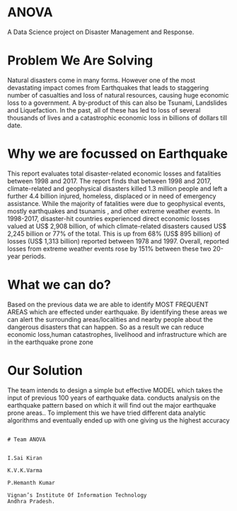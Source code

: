 # ANOVA
A Data Science project on Disaster Management and Response. 

# Problem We Are Solving

Natural disasters come in many forms. However one of the most devastating impact comes from Earthquakes that leads to staggering number of casualties and loss of natural resources, causing huge economic loss to a government. A by-product of this can also be Tsunami, Landslides and Liquefaction. In the past, all of these has led to loss of several thousands of lives and a catastrophic economic loss in billions of dollars till date.

# Why we are focussed on Earthquake

This report evaluates total disaster-related economic losses and fatalities between 1998 and 2017. The report finds that between 1998 and 2017, climate-related and geophysical disasters killed 1.3 million people and left a further 4.4 billion injured, homeless, displaced or in need of emergency assistance. While the majority of fatalities were due to geophysical events, mostly earthquakes and tsunamis , and other extreme weather events. In 1998-2017, disaster-hit countries experienced direct economic losses valued at US$ 2,908 billion, of which climate-related disasters caused US$ 2,245 billion or 77% of the total. This is up from 68% (US$ 895 billion) of losses (US$ 1,313 billion) reported between 1978 and 1997. Overall, reported losses from extreme weather events rose by 151% between these two 20-year periods.

# What we can do?

Based on the previous data we are able to identify MOST FREQUENT AREAS which are effected under earthquake. By identifying these areas we can alert the surrounding areas/localities and nearby people about the dangerous disasters that can happen. So as a result we can reduce economic loss,human catastrophes, livelihood and infrastructure which are in the earthquake prone zone

# Our Solution 

The team intends to design a simple but effective MODEL which takes the input of previous 100 years of earthquake data.
conducts analysis on  the earthquake pattern based on which it will find out the major earthquake prone areas..
 To implement this we have tried different data analytic algorithms and eventually ended up with one giving us the highest accuracy
 
                                                                                           # Team ANOVA
                                                                                           
                                                                                            I.Sai Kiran   
                                                                                            K.V.K.Varma   
                                                                                            P.Hemanth Kumar    
                                                                                            Vignan’s Institute Of Information Technology                                                                                                  Andhra Pradesh.           
